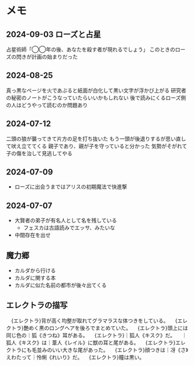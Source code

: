 # メモ
## 2024-09-03 ローズと占星
占星術師「◯◯年の後、あなたを殺す者が現れるでしょう」
このときのローズの閃きが計画の始まりだった

## 2024-08-25
真っ黒なページを火であぶると紙面が白化して黒い文字が浮かび上がる
研究者の秘密のノートがこうなっていたらいいかもしれない
後で読みにくるローズ側の人はどうやって読むのか問題あり

## 2024-07-12
二頭の狼が襲ってきて片方の足を打ち抜いた
もう一頭が後退りするが思い直して吠え立ててくる
親子であり、親が子を守っていると分かった
気勢がそがれて子の傷を治して見逃してやる

## 2024-07-09
- ローズに出会うまではアリスの初期魔法で快進撃

## 2024-07-07
- 大賢者の弟子が有名人として名を残している
  - フェスカは古語読みでエッサ、みたいな
- 中間存在を出せ

## 魔力郷
- カルダから行ける
- カルダに関する本
- カルダに似た名前の都市が後々出てくる

## エレクトラの描写
　{エレクトラ}背が高く均整が取れてグラマラスな体つきをしている。
　{エレクトラ}艶めく黒のロングヘアを後ろでまとめていた。
　{エレクトラ}頭上には同じ色の｜狐《きつね》耳がある。
　{エレクトラ}｜狐人《キスク》だ。
　｜狐人《キスク》は｜葦人《レイル》に獣の耳と尾がある。
　{エレクトラ}エレクトラにも毛並みのいい大きな尾があった。
　{エレクトラ}顔つきは｜冴《さ》えわたって｜怜悧《れいり》だ。
　{エレクトラ}瞳は黒い。
